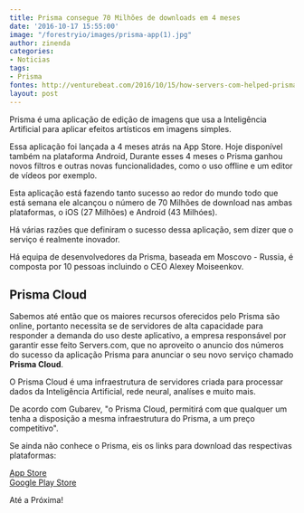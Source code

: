 ```yaml
---
title: Prisma consegue 70 Milhões de downloads em 4 meses
date: '2016-10-17 15:55:00'
image: "/forestryio/images/prisma-app(1).jpg"
author: zinenda
categories:
- Noticias
tags:
- Prisma
fontes: http://venturebeat.com/2016/10/15/how-servers-com-helped-prisma-get-to-70-million-downloads-in-4-months/
layout: post
---
```

Prisma é uma aplicação de edição de imagens que usa a Inteligência Artificial para aplicar efeitos artísticos em imagens simples.

Essa aplicação foi lançada a 4 meses atrás na App Store. Hoje disponível também na plataforma Android,
Durante esses 4 meses o Prisma ganhou novos filtros e outras novas funcionalidades, como o uso offline e um editor de vídeos por exemplo.

Esta aplicação está fazendo tanto sucesso ao redor do mundo todo que está semana ele alcançou o número de 70 Milhões de download nas ambas plataformas, o iOS (27 Milhões) e Android (43 Milhóes).

Há várias razões que definiram o sucesso dessa aplicação, sem dizer que o serviço é realmente inovador.

Há equipa de desenvolvedores da Prisma, baseada em Moscovo - Russia, é composta por 10 pessoas incluindo o CEO Alexey Moiseenkov.

## Prisma Cloud
Sabemos até então que os maiores recursos oferecidos pelo Prisma são online, portanto necessita se de servidores de alta capacidade para responder a demanda do uso deste aplicativo, a empresa responsável por garantir esse feito Servers.com, que no aproveito o anuncio dos números do sucesso da aplicação Prisma para anunciar o seu novo serviço chamado **Prisma Cloud**.

O Prisma Cloud é uma infraestrutura de servidores criada para processar dados da Inteligência Artificial, rede neural, analíses e muito mais.

De acordo com Gubarev, "o Prisma Cloud, permitirá com que qualquer um tenha a disposição a mesma infraestrutura do Prisma, a um preço competitivo".

Se ainda não conhece o Prisma, eis os links para download das respectivas plataformas:

[App Store](https://itunes.apple.com/app/id1122649984) <br>
[Google Play Store](https://play.google.com/store/apps/details?id=com.neuralprisma)

Até a Próxima!